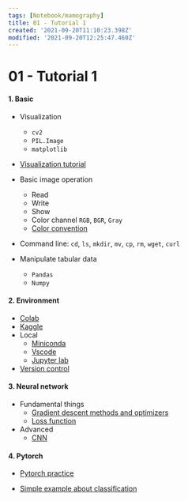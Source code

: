 ```yaml
---
tags: [Notebook/mamography]
title: 01 - Tutorial 1
created: '2021-09-20T11:10:23.398Z'
modified: '2021-09-20T12:25:47.460Z'
---
```


# 01 - Tutorial 1
#### 1. Basic
* Visualization
  - `cv2`
  - `PIL.Image`
  - `matplotlib`
* [Visualization tutorial](https://github.com/amueller/COMS4995-s19/blob/master/slides/aml-03-matplotlib/aml-03-012517.ipynb)

* Basic image operation
  * Read
  * Write
  * Show
  * Color channel `RGB`, `BGR`, `Gray` 
  * [Color convention](https://stackoverflow.com/a/43234001)

* Command line: `cd`, `ls`, `mkdir`, `mv`, `cp`, `rm`, `wget`, `curl`
* Manipulate tabular data
  * `Pandas`
  * `Numpy`

#### 2. Environment
  * [Colab](https://colab.research.google.com/)
  * [Kaggle](https://www.kaggle.com/)
  * Local
    * [Miniconda](https://docs.conda.io/en/latest/miniconda.html)
    * [Vscode](https://code.visualstudio.com/)
    * [Jupyter lab](https://jupyterlab.readthedocs.io/en/stable/)
  * [Version control](https://www.youtube.com/watch?v=HVsySz-h9r4)
    
#### 3. Neural network

* Fundamental things
  * [Gradient descent methods and optimizers](https://ruder.io/optimizing-gradient-descent/index.html#gradientdescentvariants)
  * [Loss function](https://www.quora.com/Why-are-different-loss-functions-used-in-machine-learning/answer/JQ-Veenstra)
* Advanced
  * [CNN](https://cs231n.github.io/convolutional-networks/)
#### 4. Pytorch

* [Pytorch practice](https://github.com/yunjey/pytorch-tutorial)

* [Simple example about classification](https://pytorch.org/tutorials/beginner/blitz/cifar10_tutorial.html)






